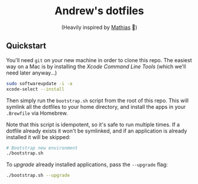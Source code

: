 <h1 align="center">Andrew's dotfiles</h1>

<p align="center">
  (Heavily inspired by <a href="https://github.com/mathiasbynens/dotfiles">Mathias</a> 🙏)
</p>

## Quickstart

You'll need `git` on your new machine in order to clone this repo. The easiest
way on a Mac is by installing the _Xcode Command Line Tools_ (which we'll need
later anyway…)

```bash
sudo softwareupdate -i -a
xcode-select --install
```

Then simply run the `bootstrap.sh` script from the root of this repo. This will
symlink all the dotfiles to your home directory, and install the apps in your
`.Brewfile` via Homebrew.

Note that this script is idempotent, so it's safe to run multiple times. If a
dotfile already exists it won't be symlinked, and if an application is already
installed it will be skipped:

```bash
# Bootstrap new environment
./bootstrap.sh
```

To _upgrade_ already installed applications, pass the `--upgrade` flag:

```bash
./bootstrap.sh --upgrade
```
